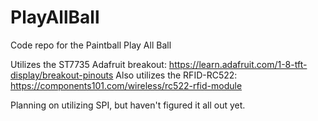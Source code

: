 # PlayAllBall
Code repo for the Paintball Play All Ball

Utilizes the ST7735 Adafruit breakout: https://learn.adafruit.com/1-8-tft-display/breakout-pinouts
Also utilizes the RFID-RC522: https://components101.com/wireless/rc522-rfid-module

Planning on utilizing SPI, but haven't figured it all out yet.
